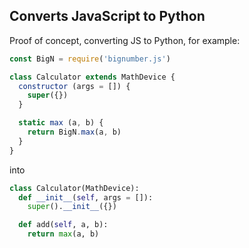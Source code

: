 Converts JavaScript to Python
-----------------------------------

Proof of concept, converting JS to Python, for example:

```js
const BigN = require('bignumber.js')

class Calculator extends MathDevice {
  constructor (args = []) {
    super({})
  }

  static max (a, b) {
    return BigN.max(a, b)
  }
}
```

into 

```py
class Calculator(MathDevice):
  def __init__(self, args = []):
    super().__init__({})

  def add(self, a, b):
    return max(a, b)
```
